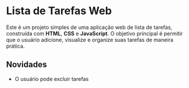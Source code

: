 
# Lista de Tarefas Web

Este é um projeto simples de uma aplicação web de lista de tarefas, construída com **HTML**, **CSS** e **JavaScript**. O objetivo principal é permitir que o usuário adicione, visualize e organize suas tarefas de maneira prática.

## Novidades

-  O usuário pode excluir tarefas
